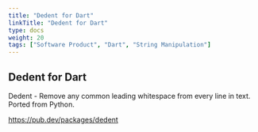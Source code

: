 ```yaml
---
title: "Dedent for Dart"
linkTitle: "Dedent for Dart"
type: docs
weight: 20
tags: ["Software Product", "Dart", "String Manipulation"]
---
```


## Dedent for Dart

Dedent - Remove any common leading whitespace from every line in text. Ported from Python.

https://pub.dev/packages/dedent
